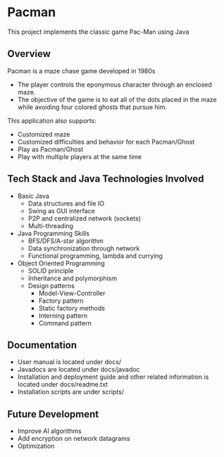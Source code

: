 # Pacman
This project implements the classic game Pac-Man using Java

## Overview
Pacman is a maze chase game developed in 1980s
- The player controls the eponymous character through an enclosed maze. 
- The objective of the game is to eat all of the dots placed in the maze while avoiding
 four colored ghosts that pursue him.
 
This application also supports: 
- Customized maze
- Customized difficulties and behavior for each Pacman/Ghost
- Play as Pacman/Ghost
- Play with multiple players at the same time
 
## Tech Stack and Java Technologies Involved
- Basic Java 
    -  Data structures  and file IO 
    - Swing as GUI interface
    - P2P and centralized network (sockets)
    - Multi-threading
- Java Programming Skills
    - BFS/DFS/A-star algorithm
    - Data synchronization through network
    - Functional programming, lambda and currying
- Object Oriented Programming
    - SOLID principle
    - Inheritance and polymorphism
    - Design patterns
        - Model-View-Controller
        - Factory pattern 
        - Static factory methods
        - Interning pattern
        - Command pattern

## Documentation
- User manual is located under docs/
- Javadocs are located under docs/javadoc
- Installation and deployment guide and other related information is located under docs/readme.txt
- Installation scripts are under scripts/

## Future Development 
- Improve AI algorithms
- Add encryption on network datagrams
- Optimization
    

